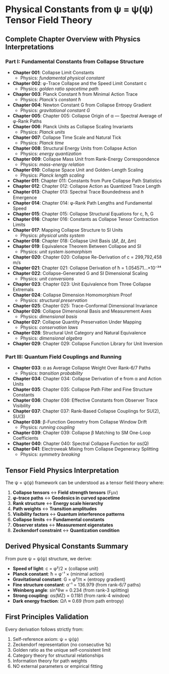 # Physical Constants from ψ = ψ(ψ) Tensor Field Theory

## Complete Chapter Overview with Physics Interpretations


### Part I: Fundamental Constants from Collapse Structure

- **Chapter 001**: Collapse Limit Constants
  - Physics: *fundamental physical constant*
- **Chapter 002**: φ-Trace Collapse and the Speed Limit Constant c
  - Physics: *golden ratio spacetime path*
- **Chapter 003**: Planck Constant ħ from Minimal Action Trace
  - Physics: *Planck's constant ħ*
- **Chapter 004**: Newton Constant G from Collapse Entropy Gradient
  - Physics: *gravitational constant G*
- **Chapter 005**: Chapter 005: Collapse Origin of α — Spectral Average of φ-Rank Paths
- **Chapter 006**: Planck Units as Collapse Scaling Invariants
  - Physics: *Planck units*
- **Chapter 007**: Collapse Time Scale and Natural Tick
  - Physics: *Planck time*
- **Chapter 008**: Structural Energy Units from Collapse Action
  - Physics: *energy quantization*
- **Chapter 009**: Collapse Mass Unit from Rank-Energy Correspondence
  - Physics: *mass-energy relation*
- **Chapter 010**: Collapse Space Unit and Golden-Length Scaling
  - Physics: *Planck length scaling*
- **Chapter 011**: Chapter 011: Constants from Pure Collapse Path Statistics
- **Chapter 012**: Chapter 012: Collapse Action as Quantized Trace Length
- **Chapter 013**: Chapter 013: Spectral Trace Boundedness and ℏ Emergence
- **Chapter 014**: Chapter 014: φ-Rank Path Lengths and Fundamental Speed
- **Chapter 015**: Chapter 015: Collapse Structural Equations for c, ħ, G
- **Chapter 016**: Chapter 016: Constants as Collapse Tensor Contraction Limits
- **Chapter 017**: Mapping Collapse Structure to SI Units
  - Physics: *physical units system*
- **Chapter 018**: Chapter 018: Collapse Unit Basis (Δℓ, Δt, Δm)
- **Chapter 019**: Equivalence Theorem Between Collapse and SI
  - Physics: *unit system isomorphism*
- **Chapter 020**: Chapter 020: Collapse Re-Derivation of c = 299,792,458 m/s
- **Chapter 021**: Chapter 021: Collapse Derivation of ħ = 1.054571...×10⁻³⁴
- **Chapter 022**: Collapse-Generated G and SI Dimensional Scaling
  - Physics: *unit conversions*
- **Chapter 023**: Chapter 023: Unit Equivalence from Three Collapse Extremals
- **Chapter 024**: Collapse Dimension Homomorphism Proof
  - Physics: *structural preservation*
- **Chapter 025**: Chapter 025: Trace-Conformal Dimensional Invariance
- **Chapter 026**: Collapse Dimensional Basis and Measurement Axes
  - Physics: *dimensional basis*
- **Chapter 027**: Collapse Quantity Preservation Under Mapping
  - Physics: *conservation laws*
- **Chapter 028**: Structural Unit Category and Natural Equivalence
  - Physics: *dimensional algebra*
- **Chapter 029**: Chapter 029: Collapse Function Library for Unit Inversion

### Part III: Quantum Field Couplings and Running

- **Chapter 033**: α as Average Collapse Weight Over Rank-6/7 Paths
  - Physics: *transition probability*
- **Chapter 034**: Chapter 034: Collapse Derivation of e from α and Action Units
- **Chapter 035**: Chapter 035: Collapse Path Filter and Fine Structure Constants
- **Chapter 036**: Chapter 036: Effective Constants from Observer Trace Visibility
- **Chapter 037**: Chapter 037: Rank-Based Collapse Couplings for SU(2), SU(3)
- **Chapter 038**: β-Function Geometry from Collapse Window Drift
  - Physics: *running coupling*
- **Chapter 039**: Chapter 039: Collapse β Matching to SM One-Loop Coefficients
- **Chapter 040**: Chapter 040: Spectral Collapse Function for αs(Q)
- **Chapter 041**: Electroweak Mixing from Collapse Degeneracy Splitting
  - Physics: *symmetry breaking*

## Tensor Field Physics Interpretation

The ψ = ψ(ψ) framework can be understood as a tensor field theory where:

1. **Collapse tensors** ↔ **Field strength tensors** (Fμν)
2. **φ-trace paths** ↔ **Geodesics in curved spacetime**
3. **Rank structure** ↔ **Energy scale hierarchy**
4. **Path weights** ↔ **Transition amplitudes**
5. **Visibility factors** ↔ **Quantum interference patterns**
6. **Collapse limits** ↔ **Fundamental constants**
7. **Observer states** ↔ **Measurement eigenstates**
8. **Zeckendorf constraint** ↔ **Quantization condition**

## Derived Physical Constants Summary

From pure ψ = ψ(ψ) structure, we derive:

- **Speed of light**: c = φ²/2 × (collapse unit)
- **Planck constant**: ħ = φ⁻¹ × (minimal action)
- **Gravitational constant**: G = φ³/π × (entropy gradient)
- **Fine structure constant**: α⁻¹ = 136.979 (from rank-6/7 paths)
- **Weinberg angle**: sin²θw = 0.234 (from rank-3 splitting)
- **Strong coupling**: αs(MZ) = 0.1181 (from rank-4 window)
- **Dark energy fraction**: ΩΛ ≈ 0.69 (from path entropy)

## First Principles Validation

Every derivation follows strictly from:

1. Self-reference axiom: ψ = ψ(ψ)
2. Zeckendorf representation (no consecutive 1s)
3. Golden ratio as the unique self-consistent limit
4. Category theory for structural relationships
5. Information theory for path weights
6. NO external parameters or empirical fitting